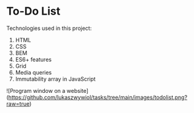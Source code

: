 # To-Do List

Technologies used in this project:
1. HTML
2. CSS
3. BEM
4. ES6+ features
5. Grid
6. Media queries
7. Immutability array in JavaScript

![Program window on a website] (https://github.com/lukaszwywiol/tasks/tree/main/images/todolist.png?raw=true)

